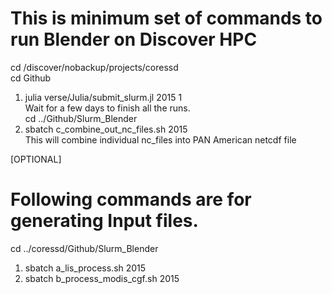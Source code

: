# This is minimum set of commands to run Blender on Discover HPC  
cd /discover/nobackup/projects/coressd  
cd Github  
1. julia verse/Julia/submit_slurm.jl 2015 1  
    Wait for a few days to finish all the runs.  
cd ../Github/Slurm_Blender  
2. sbatch c_combine_out_nc_files.sh 2015  
    This will combine individual nc_files  into PAN American netcdf file  

[OPTIONAL]
# Following commands are for generating Input files. 
cd ../coressd/Github/Slurm_Blender
1. sbatch a_lis_process.sh 2015  
2. sbatch b_process_modis_cgf.sh 2015  
